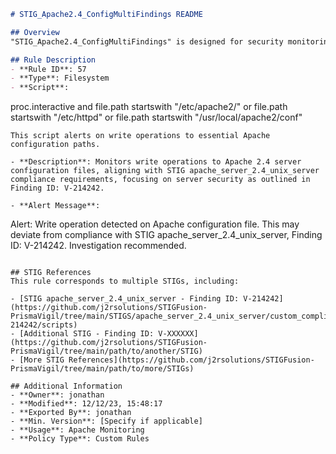
```markdown
# STIG_Apache2.4_ConfigMultiFindings README

## Overview
"STIG_Apache2.4_ConfigMultiFindings" is designed for security monitoring of Apache 2.4 servers. It focuses on write operations to critical Apache configuration files, crucial for maintaining the server's compliance and security.

## Rule Description
- **Rule ID**: 57
- **Type**: Filesystem
- **Script**:
  ```
  proc.interactive and file.path startswith "/etc/apache2/" or file.path startswith "/etc/httpd" or file.path startswith "/usr/local/apache2/conf"
  ```
  This script alerts on write operations to essential Apache configuration paths.

- **Description**: Monitors write operations to Apache 2.4 server configuration files, aligning with STIG apache_server_2.4_unix_server compliance requirements, focusing on server security as outlined in Finding ID: V-214242.

- **Alert Message**: 
  ```
  Alert: Write operation detected on Apache configuration file. This may deviate from compliance with STIG apache_server_2.4_unix_server, Finding ID: V-214242. Investigation recommended.
  ```

## STIG References
This rule corresponds to multiple STIGs, including:

- [STIG apache_server_2.4_unix_server - Finding ID: V-214242](https://github.com/j2rsolutions/STIGFusion-PrismaVigil/tree/main/STIGS/apache_server_2.4_unix_server/custom_compliance_checks/high/V-214242/scripts)
- [Additional STIG - Finding ID: V-XXXXXX](https://github.com/j2rsolutions/STIGFusion-PrismaVigil/tree/main/path/to/another/STIG)
- [More STIG References](https://github.com/j2rsolutions/STIGFusion-PrismaVigil/tree/main/path/to/more/STIGs)

## Additional Information
- **Owner**: jonathan
- **Modified**: 12/12/23, 15:48:17
- **Exported By**: jonathan
- **Min. Version**: [Specify if applicable]
- **Usage**: Apache Monitoring
- **Policy Type**: Custom Rules
```

